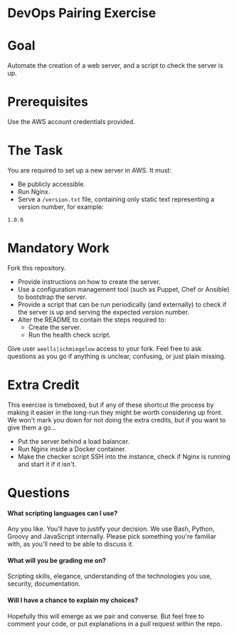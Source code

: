DevOps Pairing Exercise
=======================

# Goal

Automate the creation of a web server, and a script to check the server is up.

# Prerequisites

Use the AWS account credentials provided.

# The Task

You are required to set up a new server in AWS. It must:

* Be publicly accessible.
* Run Nginx.
* Serve a `/version.txt` file, containing only static text representing a version number, for example:

```
1.0.6
```

# Mandatory Work

Fork this repository.

* Provide instructions on how to create the server.
* Use a configuration management tool (such as Puppet, Chef or Ansible) to bootstrap the server.
* Provide a script that can be run periodically (and externally) to check if the server is up and serving the expected version number. 
* Alter the README to contain the steps required to:
  * Create the server.
  * Run the health check script.

Give user `aeells|schmiegelow` access to your fork. 
Feel free to ask questions as you go if anything is unclear, confusing, or just plain missing.

# Extra Credit

This exercise is timeboxed, but if any of these shortcut the process by making it easier in the long-run they might be worth considering up front. We won't mark you down for not doing the extra credits, but if you want to give them a go...

* Put the server behind a load balancer.
* Run Nginx inside a Docker container.
* Make the checker script SSH into the instance, check if Nginx is running and start it if it isn't.

# Questions

#### What scripting languages can I use?

Any you like. You’ll have to justify your decision. We use Bash, Python, Groovy and JavaScript internally. Please pick something you're familiar with, as you'll need to be able to discuss it.

#### What will you be grading me on?

Scripting skills, elegance, understanding of the technologies you use, security, documentation.

#### Will I have a chance to explain my choices?

Hopefully this will emerge as we pair and converse. 
But feel free to comment your code, or put explanations in a pull request within the repo.
